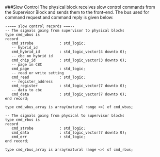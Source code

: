 ###Slow Control
The physical block receives slow control commands from the Supervisor Block and sends them to the front-end. The bus used for command request and command reply is given below:

    --=== slow control records ===--
    -- The signals going from supervisor to physical blocks
    type cmd_wbus is
    record
       cmd_strobe            : std_logic;
       -- hybrid_id
       cmd_hybrid_id         : std_logic_vector(4 downto 0);
       -- cbc on hybrid id
       cmd_chip_id           : std_logic_vector(3 downto 0);
       -- page in CBC
       cmd_page              : std_logic;
       -- read or write setting
       cmd_read              : std_logic;
       -- register_address
       cmd_register          : std_logic_vector(7 downto 0);
       -- data to cbc
       cmd_data              : std_logic_vector(7 downto 0);
    end record;

    type cmd_wbus_array is array(natural range <>) of cmd_wbus;
        
    -- The signals going from physical to supervisor blocks      
    type cmd_rbus is
    record
       cmd_strobe            : std_logic;
       cmd_data              : std_logic_vector(7 downto 0);
       cmd_err               : std_logic;
    end record;

    type cmd_rbus_array is array(natural range <>) of cmd_rbus;
    
